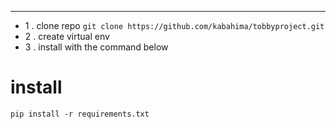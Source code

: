 ***
- 1 . clone repo `git clone https://github.com/kabahima/tobbyproject.git`
- 2 . create virtual env 
- 3 .  install with  the command below 


# install 

` pip install -r requirements.txt
`